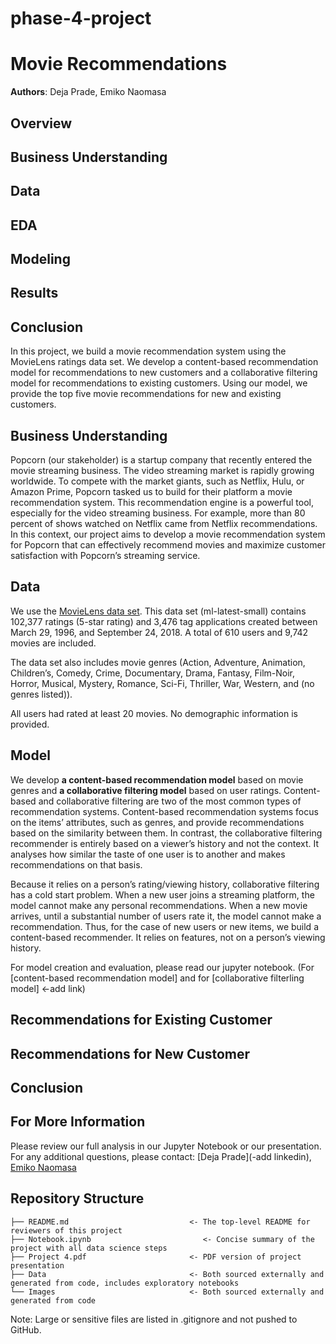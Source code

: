 
# phase-4-project

# Movie Recommendations



**Authors**: Deja Prade, Emiko Naomasa

## Overview


## Business Understanding 

## Data

## EDA 

## Modeling

## Results

## Conclusion


In this project, we build a movie recommendation system using the MovieLens ratings data set. We develop a content-based recommendation model for recommendations to new customers and a collaborative filtering model for recommendations to existing customers. Using our model, we provide the top five movie recommendations for new and existing customers. 


## Business Understanding 
Popcorn (our stakeholder) is a startup company that recently entered the movie streaming business. The video streaming market is rapidly growing worldwide. To compete with the market giants, such as Netflix, Hulu, or Amazon Prime, Popcorn tasked us to build for their platform a movie recommendation system. This recommendation engine is a powerful tool, especially for the video streaming business.  For example, more than 80 percent of shows watched on Netflix came from Netflix recommendations. In this context, our project aims to develop a movie recommendation system for Popcorn that can effectively recommend movies and maximize customer satisfaction with Popcorn’s streaming service. 


## Data
We use the [MovieLens data set](https://grouplens.org/datasets/movielens/). This data set (ml-latest-small) contains 102,377 ratings (5-star rating) and 3,476 tag applications created between March 29, 1996, and September 24, 2018. A total of 610 users and 9,742 movies are included. 

The data set also includes movie genres (Action, Adventure, Animation, Children’s, Comedy, Crime, Documentary, Drama, Fantasy, Film-Noir, Horror, Musical, Mystery, Romance, Sci-Fi, Thriller, War, Western, and (no genres listed)). 

All users had rated at least 20 movies. No demographic information is provided.


## Model
We develop **a content-based recommendation model** based on movie genres and **a collaborative filtering model** based on user ratings. Content-based and collaborative filtering are two of the most common types of recommendation systems. Content-based recommendation systems focus on the items’ attributes, such as genres, and provide recommendations based on the similarity between them. In contrast, the collaborative filtering recommender is entirely based on a viewer’s history and not the context. It analyses how similar the taste of one user is to another and makes recommendations on that basis. 

Because it relies on a person’s rating/viewing history, collaborative filtering has a cold start problem. When a new user joins a streaming platform, the model cannot make any personal recommendations. When a new movie arrives, until a substantial number of users rate it, the model cannot make a recommendation. Thus, for the case of new users or new items, we build a content-based recommender. It relies on features, not on a person’s viewing history.

For model creation and evaluation, please read our jupyter notebook. (For [content-based recommendation model] and for [collaborative filterling model] <-add link)


## Recommendations for Existing Customer

## Recommendations for New Customer


## Conclusion



## For More Information 
Please review our full analysis in our Jupyter Notebook or our presentation.
For any additional questions, please contact: [Deja Prade](-add linkedin), [Emiko Naomasa](https://www.linkedin.com/in/emiko-n-58782158/) 



## Repository Structure

```
├── README.md                           <- The top-level README for reviewers of this project
├── Notebook.ipynb                         <- Concise summary of the project with all data science steps
├── Project 4.pdf                       <- PDF version of project presentation
├── Data                                <- Both sourced externally and generated from code, includes exploratory notebooks
└── Images                              <- Both sourced externally and generated from code
```  
Note: Large or sensitive files are listed in .gitignore and not pushed to GitHub.
